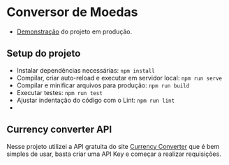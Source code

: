 # Conversor de Moedas

- <a href="https://adelmo.dev/p/conversor-de-moedas/vue/">Demonstração</a> do projeto em produção.

## Setup do projeto
- Instalar dependências necessárias: `npm install`
- Compilar, criar auto-reload e executar em servidor local: `npm run serve`
- Compilar e minificar arquivos para produção: `npm run build`
- Executar testes: `npm run test`
- Ajustar indentação do código com o Lint: `npm run lint`
- 
## Currency converter API
Nesse projeto utilizei a API gratuita do site <a href="https://free.currencyconverterapi.com/">Currency Converter</a> que é bem simples de usar, basta criar uma API Key e começar a realizar requisições.